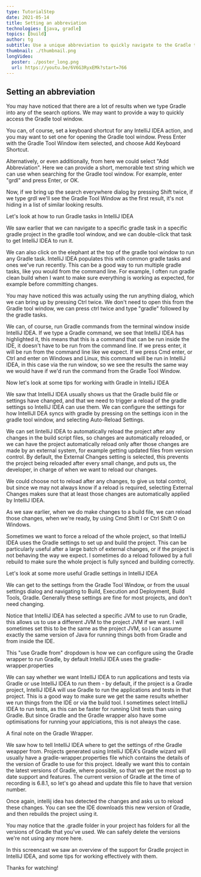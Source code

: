 ```yaml
---
type: TutorialStep
date: 2021-05-14
title: Setting an abbreviation
technologies: [java, gradle]
topics: [build]
author: tg
subtitle: Use a unique abbreviation to quickly navigate to the Gradle tool window
thumbnail: ./thumbnail.png
longVideo:
  poster: ./poster_long.png
  url: https://youtu.be/6V6G3RyxEMk?start=766
---
```


## Setting an abbreviation

You may have noticed that there are a lot of results when we type Gradle into any of the search options. We may want to provide a way to quickly access the Gradle tool window.

You can, of course, set a keyboard shortcut for any IntelliJ IDEA action, and you may want to set one for opening the Gradle tool window. Press Enter with the Gradle Tool Window item selected, and choose Add Keyboard Shortcut.

Alternatively, or even additionally, from here we could select "Add Abbreviation". Here we can provide a short, memorable text string which we can use when searching for the Gradle tool window. For example, enter "grdl" and press Enter, or OK.

Now, if we bring up the search everywhere dialog by pressing Shift twice, if we type grdl we'll see the Gradle Tool Window as the first result, it's not hiding in a list of similar looking results.

Let's look at how to run Gradle tasks in IntelliJ IDEA

We saw earlier that we can navigate to a specific gradle task in a specific gradle project in the gradlle tool window, and we can double-click that task to get IntelliJ IDEA to run it.

We can also click on the elephant at the top of the gradle tool window to run any Gradle task. IntelliJ IDEA populates this wtih common gradle tasks and ones we've run recently. This can be a good way to run multiple gradle tasks, like you would from the command line. For example, I often run gradle clean build when I want to make sure everything is working as expected, for example before committing changes.

You may have noticed this was actually using the run anything dialog, which we can bring up by pressing Ctrl twice. We don't need to open this from the Gradle tool window, we can press ctrl twice and type "gradle" followed by the gradle tasks.

We can, of course, run Gradle commands from the terminal window inside IntelliJ IDEA. If we type a Gradle command, we see that IntelliJ IDEA has highlighted it, this means that this is a command that can be run inside the IDE, it doesn't have to be run from the command line. If we press enter, it will be run from the command line like we expect. If we press Cmd enter, or Ctrl and enter on Windows and Linux, this command will be run in IntelliJ IDEA, in this case via the run window, so we see the results the same way we would have if we'd run the command from the Gradle Tool Window.

Now let's look at some tips for working with Gradle in IntelliJ IDEA

We saw that IntelliJ IDEA usually shows us that the Gradle build file or settings have changed, and that we need to trigger a reload of the gradle settings so IntelliJ IDEA can use them. We can configure the settings for how IntelliJI DEA syncs with gradle by pressing on the settings icon in the gradle tool window, and selecting Auto-Reload Settings.

We can set IintelliJ IDEA to automatically reload the project after any changes in the build script files, so changes are automatically reloaded, or we can have the project automatically reload only after those changes are made by an external system, for example getting updated files from version control. By default, the External Changes setting is selected, this prevents the project being reloaded after every small change, and puts us, the developer, in charge of when we want to reload our changes.

We could choose not to reload after any changes, to give us total control, but since we may not always know if a reload is required, selecting External Changes makes sure that at least those changes are automatically applied by IntelliJ IDEA.

As we saw earlier, when we do make changes to a build file, we can reload those changes, when we're ready, by using Cmd Shift I or Ctrl Shift O on Windows.

Sometimes we want to force a reload of the whole project, so that IntelliJ IDEA uses the Gradle settings to set up and build the project. This can be particularly useful after a large batch of external changes, or if the project is not behaving the way we expect. I sometimes do a reload followed by a full rebuild to make sure the whole project is fully synced and building correctly.

Let's look at some more useful Gradle settings in IntelliJ IDEA

We can get to the settings from the Gradle Tool Window, or from the usual settings dialog and navigating to Build, Execution and Deployment, Build Tools, Gradle. Generally these settings are fine for most projects, and don't need changing.

Notice that IntelliJ IDEA has selected a specific JVM to use to run Gradle, this allows us to use a different JVM to the project JVM if we want. I will sometimes set this to be the same as the project JVM, so I can assume exactly the same version of Java for running things both from Gradle and from inside the IDE.

This "use Gradle from" dropdown is how we can configure using the Gradle wrapper to run Gradle, by default IntelliJ IDEA uses the gradle-wrapper.properties

We can say whether we want IntelliJ IDEA to run applications and tests via Gradle or use IntelliJ IDEA to run them - by default, if the project is a Gradle project, IntelliJ IDEA will use Gradle to run the applications and tests in that project. This is a good way to make sure we get the same results whether we run things from the IDE or via the build tool. I sometimes select IntelliJ IDEA to run tests, as this can be faster for running Unit tests than using Gradle. But since Gradle and the Gradle wrapper also have some optimisations for running your applciations, this is not always the case.

A final note on the Gradle Wrapper.

We saw how to tell IntelliJ IDEA where to get the settings of rthe Gradle weapper from. Projects generated using IntelliJ IDEA's Gradle wizard will usually have a gradle-wrapper.properties file which contains the details of the version of Gradle to use for this project. Ideally we want this to contain the latest versions of Gradle, where possible, so that we get the most up to date support and features. The current version of Gradle at the time of recording is 6.8.1, so let's go ahead and update this file to have that version number.

Once again, intellij idea has detected the changes and asks us to reload these changes. You can see the IDE downloads this new version of Gradle, and then rebuilds the project using it.

You may notice that the .gradle folder in your project has folders for all the versions of Gradle that you've used. We can safely delete the versions we're not using any more here.

In this screencast we saw an overview of the support for Gradle project in IntelliJ IDEA, and some tips for working effectively with them.

Thanks for watching!